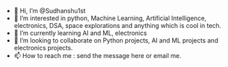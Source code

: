 - 👋 Hi, I’m @Sudhanshu1st
- 👀 I’m interested in python, Machine Learning, Artificial Intelligence, electronics, DSA, space explorations and anything which is cool in tech.
- 🌱 I’m currently learning AI and ML, electronics
- 💞️ I’m looking to collaborate on Python projects, AI and ML projects and electronics projects.
- 📫 How to reach me : send the message here or email me.

<!---
Sudhanshu1st/Sudhanshu1st is a ✨ special ✨ repository because its `README.md` (this file) appears on your GitHub profile.
You can click the Preview link to take a look at your changes.
--->
